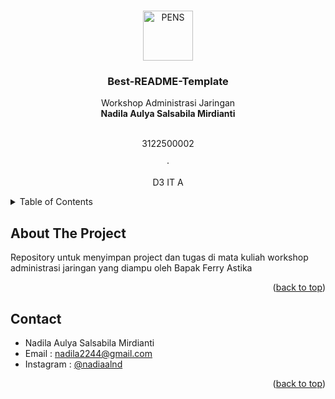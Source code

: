 <a name="readme-top"></a>

<!-- PROJECT LOGO -->
<br />
<div align="center">
  <a href="https://github.com/othneildrew/Best-README-Template">
    <img src="[images/logo.png](https://upload.wikimedia.org/wikipedia/id/4/44/Logo_PENS.png)" alt="PENS" width="80" height="80">
  </a>

  <h3 align="center">Best-README-Template</h3>

  <p align="center">
    Workshop Administrasi Jaringan
    <br />
    <strong>Nadila Aulya Salsabila Mirdianti</strong>
    <br />
    <br />
    <p>3122500002</p>
    ·
    <p>D3 IT A</p>
  </p>
</div>



<!-- TABLE OF CONTENTS -->
<details>
  <summary>Table of Contents</summary>
  <ol>
    <li>
      <a href="#about-the-project">About The Project</a>
    <li><a href="#contact">Contact</a></li>
  </ol>
</details>

<!-- ABOUT THE PROJECT -->
## About The Project

Repository untuk menyimpan project dan tugas di mata kuliah workshop administrasi jaringan yang diampu oleh Bapak Ferry Astika

<p align="right">(<a href="#readme-top">back to top</a>)</p>

<!-- CONTACT -->
## Contact

- Nadila Aulya Salsabila Mirdianti
- Email : nadila2244@gmail.com
- Instagram : [@nadiaalnd](https://instagram.com/nadiaalnd)

<p align="right">(<a href="#readme-top">back to top</a>)</p>
